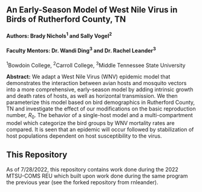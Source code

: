 ## An Early-Season Model of West Nile Virus in Birds of Rutherford County, TN
#### Authors: Brady Nichols<sup>1</sup> and Sally Vogel<sup>2</sup>

#### Faculty Mentors: Dr. Wandi Ding<sup>3</sup> and Dr. Rachel Leander<sup>3</sup>

<sup>1</sup>Bowdoin College, <sup>2</sup>Carroll College, <sup>3</sup>Middle Tennessee State University

__Abstract:__ We adapt a West Nile Virus (WNV) epidemic model that demonstrates the interaction between avian hosts and mosquito vectors into a more comprehensive, early-season model by adding intrinsic growth and death rates of hosts, as well as horizontal transmission. We then parameterize this model based on bird demographics in Rutherford County, TN and investigate the effect of our modifications on the basic reproduction number, $R_0$. The behavior of a single-host model and a multi-compartment model which categorize the bird groups by WNV mortality rates are compared. It is seen that an epidemic will occur followed by stabilization of host populations dependent on host susceptibility to the virus.

## This Repository
As of 7/28/2022, this repository contains work done during the 2022 MTSU-COMS REU which built upon work done during the same program the previous year (see the forked repository from rnleander).
